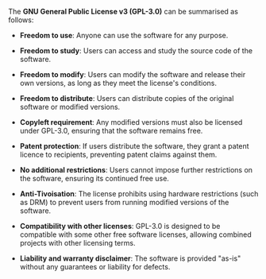 The **GNU General Public License v3 (GPL-3.0)** can be summarised as follows:

- **Freedom to use**: Anyone can use the software for any purpose.
  
- **Freedom to study**: Users can access and study the source code of the software.
  
- **Freedom to modify**: Users can modify the software and release their own versions, as long as they meet the license's conditions.
  
- **Freedom to distribute**: Users can distribute copies of the original software or modified versions.
  
- **Copyleft requirement**: Any modified versions must also be licensed under GPL-3.0, ensuring that the software remains free.
  
- **Patent protection**: If users distribute the software, they grant a patent licence to recipients, preventing patent claims against them.
  
- **No additional restrictions**: Users cannot impose further restrictions on the software, ensuring its continued free use.
  
- **Anti-Tivoisation**: The license prohibits using hardware restrictions (such as DRM) to prevent users from running modified versions of the software.
  
- **Compatibility with other licenses**: GPL-3.0 is designed to be compatible with some other free software licenses, allowing combined projects with other licensing terms.
  
- **Liability and warranty disclaimer**: The software is provided "as-is" without any guarantees or liability for defects.
